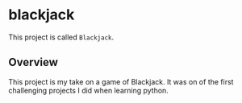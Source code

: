 # blackjack
This project is called `Blackjack`.

## Overview
This project is my take on a game of Blackjack. It was on of the first challenging projects I did when learning python.
